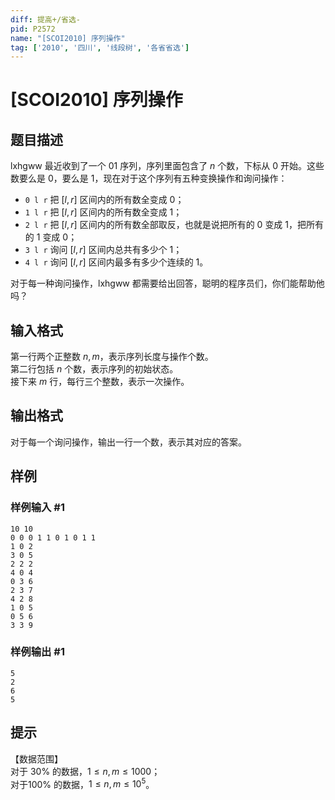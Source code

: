 ```yaml
---
diff: 提高+/省选-
pid: P2572
name: "[SCOI2010] 序列操作"
tag: ['2010', '四川', '线段树', '各省省选']
---
```

# [SCOI2010] 序列操作
## 题目描述

lxhgww 最近收到了一个 $01$ 序列，序列里面包含了 $n$ 个数，下标从 $0$ 开始。这些数要么是 $0$，要么是 $1$，现在对于这个序列有五种变换操作和询问操作：

- `0 l r` 把 $[l, r]$ 区间内的所有数全变成 $0$；
- `1 l r` 把 $[l, r]$ 区间内的所有数全变成 $1$；
- `2 l r` 把 $[l,r]$ 区间内的所有数全部取反，也就是说把所有的 $0$ 变成 $1$，把所有的 $1$ 变成 $0$；
- `3 l r` 询问 $[l, r]$ 区间内总共有多少个 $1$；
- `4 l r` 询问 $[l, r]$ 区间内最多有多少个连续的 $1$。

对于每一种询问操作，lxhgww 都需要给出回答，聪明的程序员们，你们能帮助他吗？

## 输入格式

第一行两个正整数 $n,m$，表示序列长度与操作个数。  
第二行包括 $n$ 个数，表示序列的初始状态。  
接下来 $m$ 行，每行三个整数，表示一次操作。

## 输出格式

对于每一个询问操作，输出一行一个数，表示其对应的答案。

## 样例

### 样例输入 #1
```
10 10
0 0 0 1 1 0 1 0 1 1
1 0 2
3 0 5
2 2 2
4 0 4
0 3 6
2 3 7
4 2 8
1 0 5
0 5 6
3 3 9

```
### 样例输出 #1
```
5
2
6
5
```
## 提示

【数据范围】  
对于 $30\%$ 的数据，$1\le n,m \le 1000$；  
对于$100\%$ 的数据，$1\le n,m \le 10^5$。

